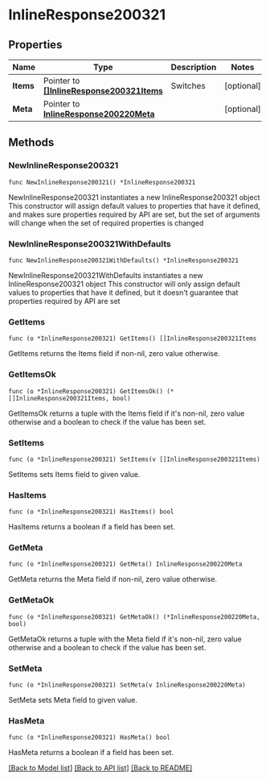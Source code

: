 # InlineResponse200321

## Properties

Name | Type | Description | Notes
------------ | ------------- | ------------- | -------------
**Items** | Pointer to [**[]InlineResponse200321Items**](InlineResponse200321Items.md) | Switches | [optional] 
**Meta** | Pointer to [**InlineResponse200220Meta**](InlineResponse200220Meta.md) |  | [optional] 

## Methods

### NewInlineResponse200321

`func NewInlineResponse200321() *InlineResponse200321`

NewInlineResponse200321 instantiates a new InlineResponse200321 object
This constructor will assign default values to properties that have it defined,
and makes sure properties required by API are set, but the set of arguments
will change when the set of required properties is changed

### NewInlineResponse200321WithDefaults

`func NewInlineResponse200321WithDefaults() *InlineResponse200321`

NewInlineResponse200321WithDefaults instantiates a new InlineResponse200321 object
This constructor will only assign default values to properties that have it defined,
but it doesn't guarantee that properties required by API are set

### GetItems

`func (o *InlineResponse200321) GetItems() []InlineResponse200321Items`

GetItems returns the Items field if non-nil, zero value otherwise.

### GetItemsOk

`func (o *InlineResponse200321) GetItemsOk() (*[]InlineResponse200321Items, bool)`

GetItemsOk returns a tuple with the Items field if it's non-nil, zero value otherwise
and a boolean to check if the value has been set.

### SetItems

`func (o *InlineResponse200321) SetItems(v []InlineResponse200321Items)`

SetItems sets Items field to given value.

### HasItems

`func (o *InlineResponse200321) HasItems() bool`

HasItems returns a boolean if a field has been set.

### GetMeta

`func (o *InlineResponse200321) GetMeta() InlineResponse200220Meta`

GetMeta returns the Meta field if non-nil, zero value otherwise.

### GetMetaOk

`func (o *InlineResponse200321) GetMetaOk() (*InlineResponse200220Meta, bool)`

GetMetaOk returns a tuple with the Meta field if it's non-nil, zero value otherwise
and a boolean to check if the value has been set.

### SetMeta

`func (o *InlineResponse200321) SetMeta(v InlineResponse200220Meta)`

SetMeta sets Meta field to given value.

### HasMeta

`func (o *InlineResponse200321) HasMeta() bool`

HasMeta returns a boolean if a field has been set.


[[Back to Model list]](../README.md#documentation-for-models) [[Back to API list]](../README.md#documentation-for-api-endpoints) [[Back to README]](../README.md)



